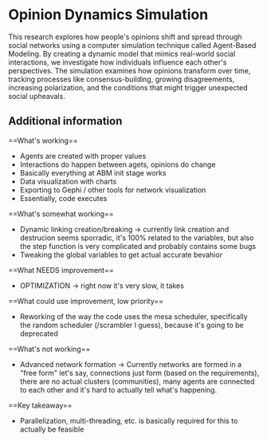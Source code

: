# Opinion Dynamics Simulation
This research explores how people's opinions shift and spread through social networks using a computer simulation technique called Agent-Based Modeling. By creating a dynamic model that mimics real-world social interactions, we investigate how individuals influence each other's perspectives. The simulation examines how opinions transform over time, tracking processes like consensus-building, growing disagreements, increasing polarization, and the conditions that might trigger unexpected social upheavals.

## Additional information

==What's working==
- Agents are created with proper values
- Interactions do happen between agets, opinions do change
- Basically everything at ABM init stage works
- Data visualization with charts
- Exporting to Gephi / other tools for network visualization
- Essentially, code executes


==What's somewhat working==
- Dynamic linking creation/breaking -> currently link creation and destrucion seems sporradic, it's 100% related to the variables, but also the step function is very complicated and probably contains some bugs
- Tweaking the global variables to get actual accurate bevahior

==What NEEDS improvement==
- OPTIMIZATION -> right now it's very slow, it takes

==What could use improvement, low priority==
- Reworking of the way the code uses the mesa scheduler, specifically the random scheduler (/scrambler I guess), because it's going to be deprecated

==What's not working==
- Advanced network formation -> Currently networks are formed in a "free form" let's say, connections just form (based on the requirements), there are no actual clusters (communities), many agents are connected to each other and it's hard to actually tell what's happening.



==Key takeaway==
- Parallelization, multi-threading, etc. is basically required for this to actually be feasible

